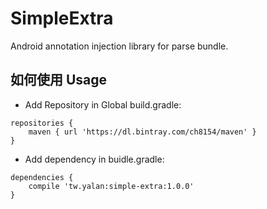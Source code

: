 # SimpleExtra
Android annotation injection library for parse bundle.


## 如何使用 Usage
 - Add Repository in Global build.gradle: 
```
repositories {
    maven { url 'https://dl.bintray.com/ch8154/maven' }
}
```
  

 - Add dependency in buidle.gradle:

```
dependencies {
    compile 'tw.yalan:simple-extra:1.0.0'
}
```